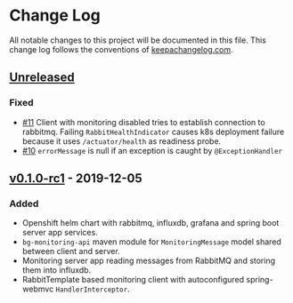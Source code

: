 # Change Log
All notable changes to this project will be documented in this file.
This change log follows the conventions of [keepachangelog.com](http://keepachangelog.com/).

## [Unreleased]
### Fixed
- [#11](https://github.com/adorsys/bg-monitoring/issues/11)
Client with monitoring disabled tries to establish connection to rabbitmq.
Failing `RabbitHealthIndicator` causes k8s deployment failure
because it uses `/actuator/health` as readiness probe.
- [#10](https://github.com/adorsys/bg-monitoring/issues/10)
`errorMessage` is null if an exception is caught by `@ExceptionHandler`

## [v0.1.0-rc1] - 2019-12-05
### Added
- Openshift helm chart with rabbitmq, influxdb, grafana and spring boot server app services.
- `bg-monitoring-api` maven module for `MonitoringMessage` model shared between client and server.
- Monitoring server app reading messages from RabbitMQ and storing them into influxdb.
- RabbitTemplate based monitoring client with autoconfigured spring-webmvc `HandlerInterceptor`.

[Unreleased]: https://github.com/adorsys/bg-monitoring/compare/v0.1.0-rc1...HEAD
[v0.1.0-rc1]: https://github.com/adorsys/bg-monitoring/releases/tag/v0.1.0-rc1
